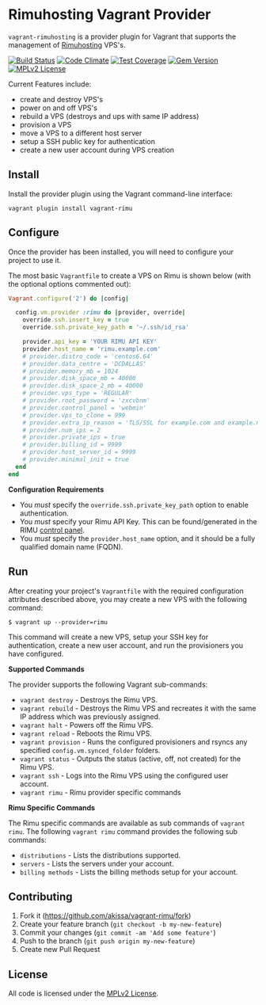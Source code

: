 # Rimuhosting Vagrant Provider

`vagrant-rimuhosting` is a provider plugin for Vagrant that supports the
management of [Rimuhosting](https://www.rimuhosting.com/) VPS's.

[![Build Status](https://travis-ci.org/akissa/vagrant-rimu.svg?branch=master)](https://travis-ci.org/akissa/vagrant-rimu)
[![Code Climate](https://codeclimate.com/github/akissa/vagrant-rimu/badges/gpa.svg)](https://codeclimate.com/github/akissa/vagrant-rimu)
[![Test Coverage](https://codeclimate.com/github/akissa/vagrant-rimu/badges/coverage.svg)](https://codeclimate.com/github/akissa/vagrant-rimu/coverage)
[![Gem Version](https://badge.fury.io/rb/vagrant-rimu.svg)](https://badge.fury.io/rb/vagrant-rimu)
[![MPLv2 License](https://img.shields.io/badge/license-MPLv2-blue.svg?style=flat-square)](https://www.mozilla.org/MPL/2.0/)

Current Features include:
- create and destroy VPS's
- power on and off VPS's
- rebuild a VPS (destroys and ups with same IP address)
- provision a VPS
- move a VPS to a different host server
- setup a SSH public key for authentication
- create a new user account during VPS creation

## Install

Install the provider plugin using the Vagrant command-line interface:

    vagrant plugin install vagrant-rimu

## Configure

Once the provider has been installed, you will need to configure your
project to use it.

The most basic `Vagrantfile` to create a VPS on Rimu is shown below
(with the optional options commented out):

```ruby
Vagrant.configure('2') do |config|

  config.vm.provider :rimu do |provider, override|
    override.ssh.insert_key = true
    override.ssh.private_key_path = '~/.ssh/id_rsa'

    provider.api_key = 'YOUR RIMU API KEY'
    provider.host_name = 'rimu.example.com'
    # provider.distro_code = 'centos6.64'
    # provider.data_centre = 'DCDALLAS'
    # provider.memory_mb = 1024
    # provider.disk_space_mb = 40000
    # provider.disk_space_2_mb = 40000
    # provider.vps_type = 'REGULAR'
    # provider.root_password = 'zxcvbnm'
    # provider.control_panel = 'webmin'
    # provider.vps_to_clone = 999
    # provider.extra_ip_reason = 'TLS/SSL for example.com and example.net'
    # provider.num_ips = 2
    # provider.private_ips = true
    # provider.billing_id = 9999
    # provider.host_server_id = 9999
    # provider.minimal_init = true
  end
end
```

**Configuration Requirements**
- You *must* specify the `override.ssh.private_key_path` option to enable
  authentication.
- You *must* specify your Rimu API Key. This can be found/generated in the RIMU
  [control panel](https://rimuhosting.com/cp/apikeys.jsp).
- You *must* specify the `provider.host_name` option, and it should be a
  fully qualified domain name (FQDN).

## Run

After creating your project's `Vagrantfile` with the required configuration
attributes described above, you may create a new VPS with the following
command:

    $ vagrant up --provider=rimu

This command will create a new VPS, setup your SSH key for authentication,
create a new user account, and run the provisioners you have configured.

**Supported Commands**

The provider supports the following Vagrant sub-commands:
- `vagrant destroy` - Destroys the Rimu VPS.
- `vagrant rebuild` - Destroys the Rimu VPS and recreates it with the
  same IP address which was previously assigned.
- `vagrant halt` - Powers off the Rimu VPS.
- `vagrant reload` - Reboots the Rimu VPS.
- `vagrant provision` - Runs the configured provisioners and rsyncs any
  specified `config.vm.synced_folder` folders.
- `vagrant status` - Outputs the status (active, off, not created) for the
  Rimu VPS.
- `vagrant ssh` - Logs into the Rimu VPS using the configured user account.
- `vagrant rimu` - Rimu provider specific commands

**Rimu Specific Commands**

The Rimu specific commands are available as sub commands of `vagrant rimu`.
The following `vagrant rimu` command provides the following sub commands:
- `distributions` - Lists the distributions supported.
- `servers` - Lists the servers under your account.
- `billing methods` - Lists the billing methods setup for your account.

## Contributing

1. Fork it (https://github.com/akissa/vagrant-rimu/fork)
2. Create your feature branch (`git checkout -b my-new-feature`)
3. Commit your changes (`git commit -am 'Add some feature'`)
4. Push to the branch (`git push origin my-new-feature`)
5. Create new Pull Request


## License

All code is licensed under the
[MPLv2 License](https://github.com/akissa/vagrant-rimu/blob/master/LICENSE).

